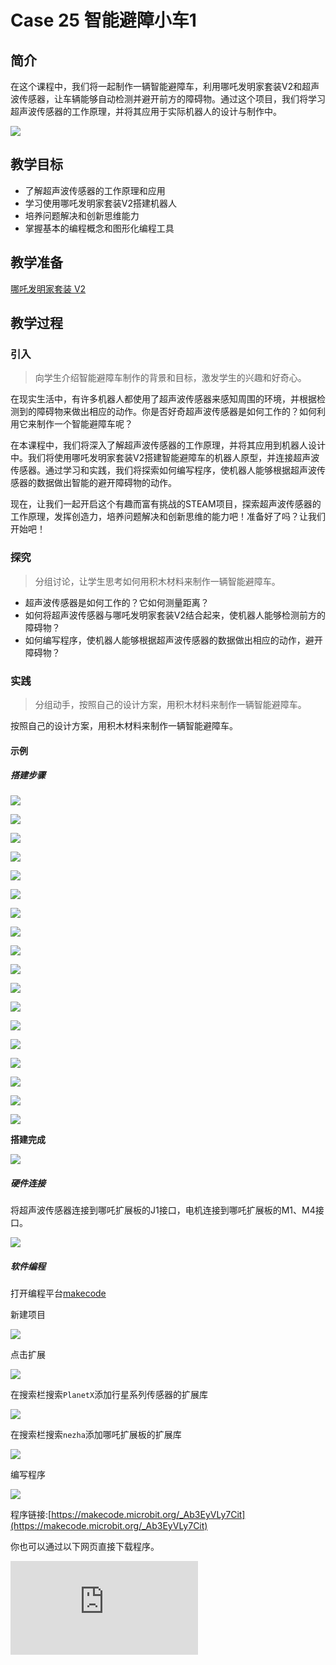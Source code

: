 ﻿---
sidebar_position: 26
---

# Case 25 智能避障小车1

## 简介

在这个课程中，我们将一起制作一辆智能避障车，利用哪吒发明家套装V2和超声波传感器，让车辆能够自动检测并避开前方的障碍物。通过这个项目，我们将学习超声波传感器的工作原理，并将其应用于实际机器人的设计与制作中。



![](https://wiki-media-ef.oss-cn-hongkong.aliyuncs.com//images/nezha-inventors-kit-v2-case-25-01.png)



## 教学目标

- 了解超声波传感器的工作原理和应用
- 学习使用哪吒发明家套装V2搭建机器人
- 培养问题解决和创新思维能力
- 掌握基本的编程概念和图形化编程工具


## 教学准备

[哪吒发明家套装 V2](https://www.elecfreaks.com/nezha-inventor-s-kit-v2-for-micro-bit.html)


## 教学过程

### 引入

>向学生介绍智能避障车制作的背景和目标，激发学生的兴趣和好奇心。

在现实生活中，有许多机器人都使用了超声波传感器来感知周围的环境，并根据检测到的障碍物来做出相应的动作。你是否好奇超声波传感器是如何工作的？如何利用它来制作一个智能避障车呢？

在本课程中，我们将深入了解超声波传感器的工作原理，并将其应用到机器人设计中。我们将使用哪吒发明家套装V2搭建智能避障车的机器人原型，并连接超声波传感器。通过学习和实践，我们将探索如何编写程序，使机器人能够根据超声波传感器的数据做出智能的避开障碍物的动作。

现在，让我们一起开启这个有趣而富有挑战的STEAM项目，探索超声波传感器的工作原理，发挥创造力，培养问题解决和创新思维的能力吧！准备好了吗？让我们开始吧！

### 探究

>分组讨论，让学生思考如何用积木材料来制作一辆智能避障车。

- 超声波传感器是如何工作的？它如何测量距离？
- 如何将超声波传感器与哪吒发明家套装V2结合起来，使机器人能够检测前方的障碍物？
- 如何编写程序，使机器人能够根据超声波传感器的数据做出相应的动作，避开障碍物？

### 实践

>分组动手，按照自己的设计方案，用积木材料来制作一辆智能避障车。

按照自己的设计方案，用积木材料来制作一辆智能避障车。

#### 示例

##### 搭建步骤

![](https://wiki-media-ef.oss-cn-hongkong.aliyuncs.com//images/nezha-inventors-kit-v2-step-25-01.png)

![](https://wiki-media-ef.oss-cn-hongkong.aliyuncs.com//images/nezha-inventors-kit-v2-step-25-02.png)

![](https://wiki-media-ef.oss-cn-hongkong.aliyuncs.com//images/nezha-inventors-kit-v2-step-25-03.png)

![](https://wiki-media-ef.oss-cn-hongkong.aliyuncs.com//images/nezha-inventors-kit-v2-step-25-04.png)

![](https://wiki-media-ef.oss-cn-hongkong.aliyuncs.com//images/nezha-inventors-kit-v2-step-25-05.png)

![](https://wiki-media-ef.oss-cn-hongkong.aliyuncs.com//images/nezha-inventors-kit-v2-step-25-06.png)

![](https://wiki-media-ef.oss-cn-hongkong.aliyuncs.com//images/nezha-inventors-kit-v2-step-25-07.png)

![](https://wiki-media-ef.oss-cn-hongkong.aliyuncs.com//images/nezha-inventors-kit-v2-step-25-08.png)

![](https://wiki-media-ef.oss-cn-hongkong.aliyuncs.com//images/nezha-inventors-kit-v2-step-25-09.png)

![](https://wiki-media-ef.oss-cn-hongkong.aliyuncs.com//images/nezha-inventors-kit-v2-step-25-10.png)

![](https://wiki-media-ef.oss-cn-hongkong.aliyuncs.com//images/nezha-inventors-kit-v2-step-25-11.png)

![](https://wiki-media-ef.oss-cn-hongkong.aliyuncs.com//images/nezha-inventors-kit-v2-step-25-12.png)

![](https://wiki-media-ef.oss-cn-hongkong.aliyuncs.com//images/nezha-inventors-kit-v2-step-25-13.png)

![](https://wiki-media-ef.oss-cn-hongkong.aliyuncs.com//images/nezha-inventors-kit-v2-step-25-14.png)

![](https://wiki-media-ef.oss-cn-hongkong.aliyuncs.com//images/nezha-inventors-kit-v2-step-25-15.png)

![](https://wiki-media-ef.oss-cn-hongkong.aliyuncs.com//images/nezha-inventors-kit-v2-step-25-16.png)

![](https://wiki-media-ef.oss-cn-hongkong.aliyuncs.com//images/nezha-inventors-kit-v2-step-25-17.png)

![](https://wiki-media-ef.oss-cn-hongkong.aliyuncs.com//images/nezha-inventors-kit-v2-step-25-18.png)


**搭建完成**

![](https://wiki-media-ef.oss-cn-hongkong.aliyuncs.com//images/nezha-inventors-kit-v2-case-25-01.png)

##### 硬件连接

将超声波传感器连接到哪吒扩展板的J1接口，电机连接到哪吒扩展板的M1、M4接口。

![](https://wiki-media-ef.oss-cn-hongkong.aliyuncs.com//images/nezha-inventors-kit-v2-case-25-02.png)

##### 软件编程

打开编程平台[makecode](https://makecode.microbit.org/#)

新建项目

![](https://wiki-media-ef.oss-cn-hongkong.aliyuncs.com//images/nezha-inventors-kit-v2-case-19-03.png)

点击扩展

![](https://wiki-media-ef.oss-cn-hongkong.aliyuncs.com//images/nezha-inventors-kit-v2-case-19-04.png)

在搜索栏搜索`PlanetX`添加行星系列传感器的扩展库

![](https://wiki-media-ef.oss-cn-hongkong.aliyuncs.com//images/nezha-inventors-kit-v2-case-19-05.png)

在搜索栏搜索`nezha`添加哪吒扩展板的扩展库

![](https://wiki-media-ef.oss-cn-hongkong.aliyuncs.com//images/nezha-inventors-kit-v2-case-19-06.png)

编写程序

![](https://wiki-media-ef.oss-cn-hongkong.aliyuncs.com//images/nezha-inventors-kit-v2-case-25-07.png)


程序链接:[https://makecode.microbit.org/_Ab3EyVLy7Cit](https://makecode.microbit.org/_Ab3EyVLy7Cit)

你也可以通过以下网页直接下载程序。

<div
    style={{
        position: 'relative',
        paddingBottom: '60%',
        overflow: 'hidden',
    }}
>
    <iframe
        src="https://makecode.microbit.org/_Ab3EyVLy7Cit"
        frameborder="0"
        sandbox="allow-popups allow-forms allow-scripts allow-same-origin"
        style={{
            position: 'absolute',
            width: '100%',
            height: '100%',
        }}
    />
</div>

### 展示

>分组展示，学生对机器人进行测试、调试和优化，提高避障的准确性和稳定性，比较各组的成果和效果。

#### 示例案例效果

当有障碍物阻挡在小车面前，小车会转向行驶。

![](https://wiki-media-ef.oss-cn-hongkong.aliyuncs.com//images/nezha-inventors-kit-v2-case-25.gif)

### 反思

>分组分享，让每组的学生分享自己的制作过程和心得，总结自己遇到的问题和解决办法，评价自己的优点和不足。
